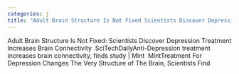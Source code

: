 ```yaml
---
categories: j
title: "Adult Brain Structure Is Not Fixed Scientists Discover Depression Treatment Increases Brain Connectivity  SciTechDaily"
---
```

Adult Brain Structure Is Not Fixed: Scientists Discover Depression Treatment Increases Brain Connectivity&nbsp;&nbsp;SciTechDailyAnti-Depression treatment increases brain connectivity, finds study | Mint&nbsp;&nbsp;MintTreatment For Depression Changes The Very Structure of The Brain, Scientists Find